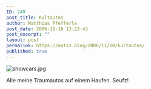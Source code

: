 ```yaml
---
ID: 249
post_title: Kultautos
author: Matthias Pfefferle
post_date: 2006-11-18 13:22:43
post_excerpt: ""
layout: post
permalink: https://notiz.blog/2006/11/18/kultautos/
published: true
---
```

<img class="aligncenter" id="image248" src="http://www.notiz.blog/wp-content/uploads/2006/11/showcars.jpg" alt="showcars.jpg" />

Alle meine Traumautos auf einem Haufen. Seufz!
